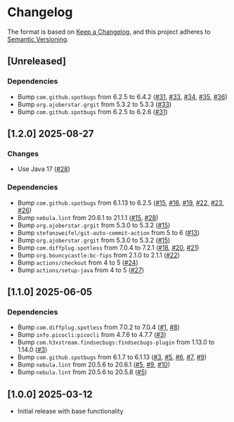 # Changelog

The format is based on [Keep a Changelog](https://keepachangelog.com/en/1.0.0/),
and this project adheres to [Semantic Versioning](https://semver.org/spec/v2.0.0.html).

## [Unreleased]

### Dependencies
- Bump `com.github.spotbugs` from 6.2.5 to 6.4.2 ([#31](https://github.com/ebsnet/KeyGenFIPS/pull/31), [#33](https://github.com/ebsnet/KeyGenFIPS/pull/33), [#34](https://github.com/ebsnet/KeyGenFIPS/pull/34), [#35](https://github.com/ebsnet/KeyGenFIPS/pull/35), [#36](https://github.com/ebsnet/KeyGenFIPS/pull/36))
- Bump `org.ajoberstar.grgit` from 5.3.2 to 5.3.3 ([#33](https://github.com/ebsnet/KeyGenFIPS/pull/33))
- Bump `com.github.spotbugs` from 6.2.5 to 6.2.6 ([#31](https://github.com/ebsnet/KeyGenFIPS/pull/31))

## [1.2.0] 2025-08-27

### Changes

- Use Java 17 ([#28](https://github.com/ebsnet/KeyGenFIPS/pull/28))

### Dependencies

- Bump `com.github.spotbugs` from 6.1.13 to 6.2.5 ([#15](https://github.com/ebsnet/KeyGenFIPS/pull/15), [#16](https://github.com/ebsnet/KeyGenFIPS/pull/16), [#19](https://github.com/ebsnet/KeyGenFIPS/pull/19), [#22](https://github.com/ebsnet/KeyGenFIPS/pull/22), [#23](https://github.com/ebsnet/KeyGenFIPS/pull/23), [#26](https://github.com/ebsnet/KeyGenFIPS/pull/26))
- Bump `nebula.lint` from 20.6.1 to 21.1.1 ([#15](https://github.com/ebsnet/KeyGenFIPS/pull/15), [#28](https://github.com/ebsnet/KeyGenFIPS/pull/28))
- Bump `org.ajoberstar.grgit` from 5.3.0 to 5.3.2 ([#15](https://github.com/ebsnet/KeyGenFIPS/pull/15))
- Bump `stefanzweifel/git-auto-commit-action` from 5 to 6 ([#13](https://github.com/ebsnet/KeyGenFIPS/pull/13))
- Bump `org.ajoberstar.grgit` from 5.3.0 to 5.3.2 ([#15](https://github.com/ebsnet/KeyGenFIPS/pull/15))
- Bump `com.diffplug.spotless` from 7.0.4 to 7.2.1 ([#18](https://github.com/ebsnet/KeyGenFIPS/pull/18), [#20](https://github.com/ebsnet/KeyGenFIPS/pull/20), [#21](https://github.com/ebsnet/KeyGenFIPS/pull/21))
- Bump `org.bouncycastle:bc-fips` from 2.1.0 to 2.1.1 ([#22](https://github.com/ebsnet/KeyGenFIPS/pull/22))
- Bump `actions/checkout` from 4 to 5 ([#24](https://github.com/ebsnet/KeyGenFIPS/pull/24))
- Bump `actions/setup-java` from 4 to 5 ([#27](https://github.com/ebsnet/KeyGenFIPS/pull/27))

## [1.1.0] 2025-06-05

### Dependencies

- Bump `com.diffplug.spotless` from 7.0.2 to 7.0.4 ([#1](https://github.com/ebsnet/KeyGenFIPS/pull/1), [#8](https://github.com/ebsnet/KeyGenFIPS/pull/8))
- Bump `info.picocli:picocli` from 4.7.6 to 4.7.7 ([#3](https://github.com/ebsnet/KeyGenFIPS/pull/3))
- Bump `com.h3xstream.findsecbugs:findsecbugs-plugin` from 1.13.0 to 1.14.0 ([#3](https://github.com/ebsnet/KeyGenFIPS/pull/3))
- Bump `com.github.spotbugs` from 6.1.7 to 6.1.13 ([#3](https://github.com/ebsnet/KeyGenFIPS/pull/3), [#5](https://github.com/ebsnet/KeyGenFIPS/pull/5), [#6](https://github.com/ebsnet/KeyGenFIPS/pull/6), [#7](https://github.com/ebsnet/KeyGenFIPS/pull/7), [#9](https://github.com/ebsnet/KeyGenFIPS/pull/9))
- Bump `nebula.lint` from 20.5.6 to 20.6.1 ([#5](https://github.com/ebsnet/KeyGenFIPS/pull/5), [#9](https://github.com/ebsnet/KeyGenFIPS/pull/9), [#10](https://github.com/ebsnet/KeyGenFIPS/pull/10))
- Bump `nebula.lint` from 20.5.6 to 20.5.8 ([#5](https://github.com/ebsnet/KeyGenFIPS/pull/5))

## [1.0.0] 2025-03-12

- Initial release with base functionality
